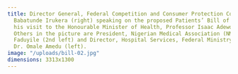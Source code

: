 ```yaml
---
title: Director General, Federal Competition and Consumer Protection Commission (FCCPC),
  Babatunde Irukera (right) speaking on the proposed Patients’ Bill of Rights, during
  his visit to the Honourable Minister of Health, Professor Isaac Adewole (2nd right).
  Others in the picture are President, Nigerian Medical Association (NMA), Dr. Francis
  Faduyile (2nd left) and Director, Hospital Services, Federal Ministry of Health,
  Dr. Omale Amedu (left).
image: "/uploads/bill-02.jpg"
dimensions: 3313x1300
---
```



